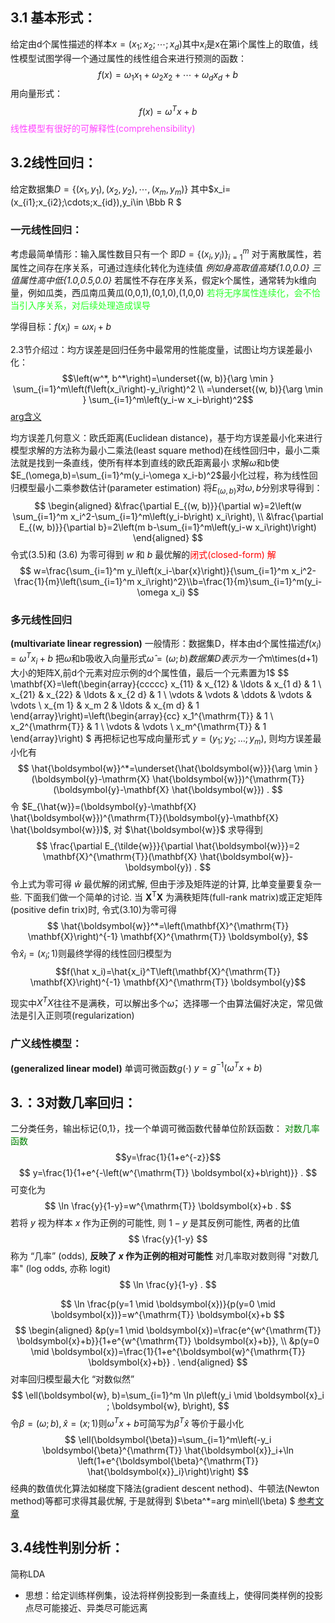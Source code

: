 ## 3.1 基本形式：
  给定由d个属性描述的样本$x=(x_1;x_2;\cdots;x_d)$其中$x_i$是x在第i个属性上的取值，线性模型试图学得一个通过属性的线性组合来进行预测的函数：
$$f(x)=\omega_1x_1+\omega_2x_2+\cdots+\omega_dx_d+b$$
用向量形式：
$$f(x)=\omega^Tx+b$$
<font color=#FF44FF>线性模型有很好的可解释性(comprehensibility)</font>

## 3.2线性回归：
给定数据集$D=\{(x_1,y_1),(x_2,y_2),\cdots,(x_m,y_m)\}$
其中$x_i=(x_{i1};x_{i2};\cdots;x_{id}),y_i\in \Bbb R $

### **一元线性回归**：
考虑最简单情形：输入属性数目只有一个
即$D=\{(x_i,y_i)\}_{i=1}^m$
对于离散属性，若属性之间存在序关系，可通过连续化转化为连续值
*例如身高取值高矮{1.0,0.0}*
*三值属性高中低{1.0,0.5,0.0}*
若属性不存在序关系，假定k个属性，通常转为k维向量，例如瓜类，西瓜南瓜黄瓜(0,0,1),(0,1,0),(1,0,0)
<font color=#28FF28>若将无序属性连续化，会不恰当引入序关系，对后续处理造成误导</font>

学得目标：$f(x_i)=\omega x_i+b$

2.3节介绍过：均方误差是回归任务中最常用的性能度量，试图让均方误差最小化：
$$\left(w^*, b^*\right)=\underset{(w, b)}{\arg \min } \sum_{i=1}^m\left(f\left(x_i\right)-y_i\right)^2 \\
=\underset{(w, b)}{\arg \min } \sum_{i=1}^m\left(y_i-w x_i-b\right)^2$$
[arg含义](https://blog.csdn.net/joy_91/article/details/31346753)

均方误差几何意义：欧氏距离(Euclidean distance)，基于均方误差最小化来进行模型求解的方法称为最小二乘法(least square method)在线性回归中，最小二乘法就是找到一条直线，使所有样本到直线的欧氏距离最小
求解$\omega$和b使$E_(\omega,b)=\sum_{i=1}^m(y_i-\omega x_i-b)^2$最小化过程，称为线性回归模型最小二乘参数估计(parameter estimation)
将$E_(\omega,b)$对$\omega,b$分别求导得到：
$$
\begin{aligned}
&\frac{\partial E_{(w, b)}}{\partial w}=2\left(w \sum_{i=1}^m x_i^2-\sum_{i=1}^m\left(y_i-b\right) x_i\right), \\
&\frac{\partial E_{(w, b)}}{\partial b}=2\left(m b-\sum_{i=1}^m\left(y_i-w x_i\right)\right)
\end{aligned}
$$
令式(3.5)和 (3.6) 为零可得到 $w$ 和 $b$ 最优解的<font color=red>闭式(closed-form) 解</font>
$$
w=\frac{\sum_{i=1}^m y_i\left(x_i-\bar{x}\right)}{\sum_{i=1}^m x_i^2-\frac{1}{m}\left(\sum_{i=1}^m x_i\right)^2}\\b=\frac{1}{m}\sum_{i=1}^m(y_i-\omega x_i)
$$


### **多元线性回归**
**(multivariate linear regression)**
一般情形：数据集D，样本由d个属性描述$f(x_i)=\omega ^Tx_i+b$
把$\omega$和b吸收入向量形式$\hat \omega=(\omega;b)
数据集D表示为一个$m\times(d+1)大小的矩阵X,前d个元素对应示例的d个属性值，最后一个元素置为1$
$$
\mathbf{X}=\left(\begin{array}{ccccc}
x_{11} & x_{12} & \ldots & x_{1 d} & 1 \\
x_{21} & x_{22} & \ldots & x_{2 d} & 1 \\
\vdots & \vdots & \ddots & \vdots & \vdots \\
x_{m 1} & x_m 2 & \ldots & x_{m d} & 1
\end{array}\right)=\left(\begin{array}{cc}
x_1^{\mathrm{T}} & 1 \\
x_2^{\mathrm{T}} & 1 \\
\vdots & \vdots \\
x_m^{\mathrm{T}} & 1
\end{array}\right)
$
再把标记也写成向量形式 $y=\left(y_1 ; y_2 ; \ldots ; y_m\right)$, 则均方误差最小化有
$$
\hat{\boldsymbol{w}}^*=\underset{\hat{\boldsymbol{w}}}{\arg \min }(\boldsymbol{y}-\mathrm{X} \hat{\boldsymbol{w}})^{\mathrm{T}}(\boldsymbol{y}-\mathbf{X} \hat{\boldsymbol{w}}) .
$$
令 $E_{\hat{w}}=(\boldsymbol{y}-\mathbf{X} \hat{\boldsymbol{w}})^{\mathrm{T}}(\boldsymbol{y}-\mathbf{X} \hat{\boldsymbol{w}})$, 对 $\hat{\boldsymbol{w}}$ 求导得到
$$
\frac{\partial E_{\tilde{w}}}{\partial \hat{\boldsymbol{w}}}=2 \mathbf{X}^{\mathrm{T}}(\mathbf{X} \hat{\boldsymbol{w}}-\boldsymbol{y}) .
$$
令上式为零可得 $\hat{w}$ 最优解的闭式解, 但由于涉及矩阵逆的计算, 比单变量要复杂一些. 下面我们做一个简单的讨论.
当 $\mathbf{X}^{\mathrm{T}} \mathbf{X}$ 为满秩矩阵(full-rank matrix)或正定矩阵(positive defin trix)时, 令式(3.10)为零可得
$$
\hat{\boldsymbol{w}}^*=\left(\mathbf{X}^{\mathrm{T}} \mathbf{X}\right)^{-1} \mathbf{X}^{\mathrm{T}} \boldsymbol{y},
$$
令$\hat x_i=(x_i;1)$则最终学得的线性回归模型为$$f(\hat x_i)=\hat{x_i}^T\left(\mathbf{X}^{\mathrm{T}} \mathbf{X}\right)^{-1} \mathbf{X}^{\mathrm{T}} \boldsymbol{y}$$

现实中$X^TX$往往不是满秩，可以解出多个$\hat \omega$，选择哪一个由算法偏好决定，常见做法是引入正则项(regularization)

### **广义线性模型**：
**(generalized linear model)**
单调可微函数$g(\cdot)$
$y=g^{-1}(\omega^Tx+b)$

## 3.：3对数几率回归：
二分类任务，输出标记{0,1}，找一个单调可微函数代替单位阶跃函数：
<font color=green>对数几率函数</font>
$$y=\frac{1}{1+e^{-z}}$$
$$
y=\frac{1}{1+e^{-\left(w^{\mathrm{T}} \boldsymbol{x}+b\right)}} .
$$
可变化为
$$
\ln \frac{y}{1-y}=w^{\mathrm{T}} \boldsymbol{x}+b .
$$
若将 $y$ 视为样本 $x$ 作为正例的可能性, 则 $1-y$ 是其反例可能性, 两者的比值
$$
\frac{y}{1-y}
$$
称为 “几率” (odds), __反映了 $x$ 作为正例的相对可能性__ 对几率取对数则得 "对数几率" (log odds, 亦称 logit)
$$
\ln \frac{y}{1-y} .
$$

$$
\ln \frac{p(y=1 \mid \boldsymbol{x})}{p(y=0 \mid \boldsymbol{x})}=w^{\mathrm{T}} \boldsymbol{x}+b
$$
$$
\begin{aligned}
&p(y=1 \mid \boldsymbol{x})=\frac{e^{w^{\mathrm{T}} \boldsymbol{x}+b}}{1+e^{w^{\mathrm{T}} \boldsymbol{x}+b}}, \\
&p(y=0 \mid \boldsymbol{x})=\frac{1}{1+e^{\boldsymbol{w}^{\mathrm{T}} \boldsymbol{x}+b}} .
\end{aligned}
$$
对率回归模型最大化 “对数似然” 
$$
\ell(\boldsymbol{w}, b)=\sum_{i=1}^m \ln p\left(y_i \mid \boldsymbol{x}_i ; \boldsymbol{w}, b\right),
$$
令$\beta=(\omega;b),\hat x=(x;1)$则$\omega^Tx+b$可简写为$\beta^T\hat x$
等价于最小化 $$
\ell(\boldsymbol{\beta})=\sum_{i=1}^m\left(-y_i \boldsymbol{\beta}^{\mathrm{T}} \hat{\boldsymbol{x}}_i+\ln \left(1+e^{\boldsymbol{\beta}^{\mathrm{T}} \hat{\boldsymbol{x}}_i}\right)\right)
$$
 经典的数值优化算法如梯度下降法(gradient descent nethod)、牛顿法(Newton method)等都可求得其最优解, 于是就得到 $\beta^*=arg min\ell(\beta)
$
[参考文章](https://blog.csdn.net/jiang1350/article/details/125635204)

## 3.4线性判别分析：
简称LDA
* 思想：给定训练样例集，设法将样例投影到一条直线上，使得同类样例的投影点尽可能接近、异类尽可能远离
